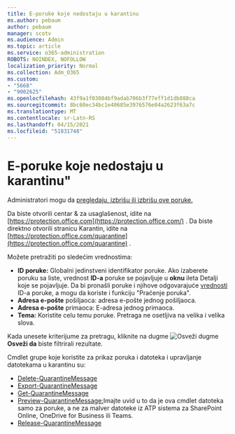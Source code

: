 ```yaml
---
title: E-poruke koje nedostaju u karantinu
ms.author: pebaum
author: pebaum
manager: scotv
ms.audience: Admin
ms.topic: article
ms.service: o365-administration
ROBOTS: NOINDEX, NOFOLLOW
localization_priority: Normal
ms.collection: Adm_O365
ms.custom:
- "5668"
- "9002625"
ms.openlocfilehash: 43f9a1f03084bf9adab706b3f77eff1d1db888ca
ms.sourcegitcommit: 8bc60ec34bc1e40685e3976576e04a2623f63a7c
ms.translationtype: MT
ms.contentlocale: sr-Latn-RS
ms.lasthandoff: 04/15/2021
ms.locfileid: "51831748"
---
```

# <a name="missing-emails-in-quarantine"></a>E-poruke koje nedostaju u karantinu"

Administratori mogu da [pregledaju, izbrišu ili izbrišu ove poruke.](https://docs.microsoft.com/microsoft-365/security/office-365-security/manage-quarantined-messages-and-files?view=o365-worldwide)

Da biste otvorili centar & za usaglašenost, idite na [https://protection.office.com](https://protection.office.com/) . Da biste direktno otvorili stranicu Karantin, idite na [https://protection.office.com/quarantine](https://protection.office.com/quarantine) .  

Možete pretražiti po sledećim vrednostima:  

- **ID poruke:** Globalni jedinstveni identifikator poruke. Ako izaberete poruku sa liste, vrednost  **ID-a**  poruke se pojavljuje u  **oknu**  ileta Detalji koje se pojavljuje. Da bi pronašli poruke i njihove odgovarajuće [vrednosti](https://docs.microsoft.com/microsoft-365/security/office-365-security/message-trace-scc?view=o365-worldwide) ID-a poruke, a mogu da koriste i funkciju "Praćenje poruka".
- **Adresa e-pošte** pošiljaoca: adresa e-pošte jednog pošiljaoca.
- **Adresa e-pošte** primaoca: E-adresa jednog primaoca.
- **Tema:** Koristite celu temu poruke. Pretraga ne osetljiva na velika i velika slova.

Kada unesete kriterijume za pretragu, kliknite na dugme ![ Osveži dugme ](https://docs.microsoft.com/microsoft-365/media/scc-quarantine-refresh.png?view=o365-worldwide) **Osveži da** biste filtrirali rezultate.  

Cmdlet grupe koje koristite za prikaz poruka i datoteka i upravljanje datotekama u karantinu su:
- [Delete-QuarantineMessage](https://docs.microsoft.com/powershell/module/exchange/delete-quarantinemessage)
- [Export-QuarantineMessage](https://docs.microsoft.com/powershell/module/exchange/export-quarantinemessage)
- [Get-QuarantineMessage](https://docs.microsoft.com/powershell/module/exchange/get-quarantinemessage)
- [Preview-QuarantineMessage:](https://docs.microsoft.com/powershell/module/exchange/preview-quarantinemessage)Imajte uvid u to da je ova cmdlet datoteka samo za poruke, a ne za malver datoteke iz ATP sistema za SharePoint Online, OneDrive for Business ili Teams.
- [Release-QuarantineMessage](https://docs.microsoft.com/powershell/module/exchange/release-quarantinemessage)